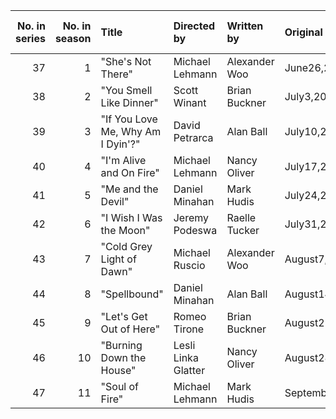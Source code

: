 |   No. in series |   No. in season | Title                             | Directed by         | Written by    | Original air date   |   U.S. viewers (million) |
|----------------:|----------------:|:----------------------------------|:--------------------|:--------------|:--------------------|-------------------------:|
|              37 |               1 | "She's Not There"                 | Michael Lehmann     | Alexander Woo | June26,2011         |                     5.42 |
|              38 |               2 | "You Smell Like Dinner"           | Scott Winant        | Brian Buckner | July3,2011          |                     2.9  |
|              39 |               3 | "If You Love Me, Why Am I Dyin'?" | David Petrarca      | Alan Ball     | July10,2011         |                     5.04 |
|              40 |               4 | "I'm Alive and On Fire"           | Michael Lehmann     | Nancy Oliver  | July17,2011         |                     5.1  |
|              41 |               5 | "Me and the Devil"                | Daniel Minahan      | Mark Hudis    | July24,2011         |                     5.26 |
|              42 |               6 | "I Wish I Was the Moon"           | Jeremy Podeswa      | Raelle Tucker | July31,2011         |                     5.19 |
|              43 |               7 | "Cold Grey Light of Dawn"         | Michael Ruscio      | Alexander Woo | August7,2011        |                     5.14 |
|              44 |               8 | "Spellbound"                      | Daniel Minahan      | Alan Ball     | August14,2011       |                     5.3  |
|              45 |               9 | "Let's Get Out of Here"           | Romeo Tirone        | Brian Buckner | August21,2011       |                     5.53 |
|              46 |              10 | "Burning Down the House"          | Lesli Linka Glatter | Nancy Oliver  | August28,2011       |                     5.31 |
|              47 |              11 | "Soul of Fire"                    | Michael Lehmann     | Mark Hudis    | September4,2011     |                     4.39 |